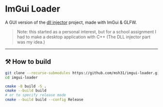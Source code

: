 # ImGui Loader
A GUI version of the [dll injector](https://github.com/msh31/dll-injector) project, made with ImGui & GLFW. 
> Note: this started as a personal interest, but for a school assignment I had to make a desktop application with C++ (The DLL injector part was my idea.)


---

## ⚒️ How to build
```zsh
git clone --recurse-submodules https://github.com/msh31/imgui-loader.git
cd imgui-loader

cmake -B build -S .
cmake --build build 
# or to specify release mode
cmake --build build --config Release
```